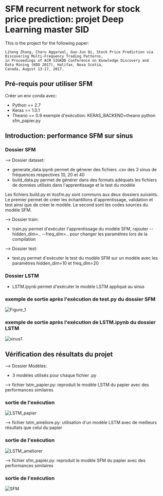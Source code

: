 # SFM recurrent network for stock price prediction: projet Deep Learning master SID
This is the project for the following paper:
    
    Liheng Zhang, Charu Aggarwal, Guo-Jun Qi, Stock Price Prediction via Discovering Multi-Frequency Trading Patterns,
    in Proceedings of ACM SIGKDD Conference on Knowledge Discovery and Data Mining (KDD 2017), Halifax, Nova Scotia,
    Canada, August 13-17, 2017.
    
 ## Pré-requis pour utiliser SFM
 Créer un env conda avec:
 - Python == 2.7
 - Keras == 1.0.1
 - Theano == 0.9
exemple d'exécution: KERAS_BACKEND=theano python sfm_papier.py

## Introduction: performance SFM sur sinus
### Dossier SFM
--> Dossier dataset: 
 - generate_data.ipynb permet de génerer des fichiers .csv des 3 sinus de fréquences respectives 10, 20 et 40
 - build_data.py permet de générer dans des formats adéquats les fichiers de données utilisés dans l'apprentissage et le test du modèle

Les fichiers build.py et itosfm.py sont communs aux deux dossiers suivants. Le premier permet de créer les échantillons d'apprentissage, validation et test ainsi que de créer le modèle. Le second sont les codes sources du modèle SFM.

--> Dossier train:
 - train.py permet d'exécuter l'apprentissage du modèle SFM, rajouter --hidden_dim=.. --freq_dim=.. pour changer les paramètres lors de la compilation

--> Dossier test:
 - test.py permet d'exécuter le test du modèle SFM sur un modèle avec les paramètres hidden_dim=10 et freq_dim=20

### Dossier LSTM
 - LSTM.ipynb permet d'exécuter le modèle LSTM appliqué au sinus

### exemple de sortie après l'exécution de test.py du dossier SFM
 ![Figure_1](https://user-images.githubusercontent.com/79654847/148119083-15200521-d9e0-4b34-8849-22059d1c1505.png)
 
### exemple de sortie après l'exécution de LSTM.ipynb du dossier LSTM
 ![sinus1](https://user-images.githubusercontent.com/79654847/148120923-77aafcd7-35ac-4c02-afc4-b6f1b49d7097.png)
 
 ## Vérification des résultats du projet
 --> Dossier Modèles:
  - 3 modèles utilisés pour chaque fichier .py

--> fichier lstm_papier.py: reproduit le modèle LSTM du papier avec des performances similaires

### sortie de l'exécution
![LSTM_papier](https://user-images.githubusercontent.com/79654847/148122097-e77849ce-415c-4003-91e7-a5afdb3b7b37.png)

--> fichier lstm_ameliore.py: utilisation d'un modèle LSTM avec de meilleurs résultats que celui du papier

### sortie de l'exécution
![LSTM_ameliorer](https://user-images.githubusercontent.com/79654847/148122139-21c181c1-6677-4a20-ab85-1a252e4726e5.png)

--> fichier sfm_papier.py: reproduit le modèle SFM du papier avec des performances similaires

### sortie de l'exécution
![SFM](https://user-images.githubusercontent.com/79654847/148122201-8d2cedab-935e-49b7-a154-e33ec38a2637.png)






